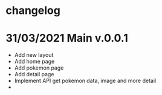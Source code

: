 # changelog

# 31/03/2021 Main v.0.0.1
- Add new layout
- Add home page
- Add pokemon page
- Add detail page
- Implement API get pokemon data, image and more detail
- 